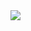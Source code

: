<div style="position: relative; display: inline-block;">
    <img src="./assets/sepehr.gif" style="display: block;">
    
</div>
